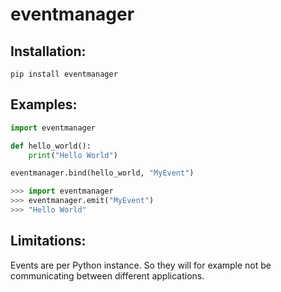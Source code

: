 # eventmanager

## Installation:
```batch
pip install eventmanager
```

## Examples:

```python
import eventmanager

def hello_world():
    print("Hello World")

eventmanager.bind(hello_world, "MyEvent")
```

```python
>>> import eventmanager
>>> eventmanager.emit("MyEvent")
>>> "Hello World"
```



## Limitations:
Events are per Python instance. So they will for example not be communicating between different applications.
